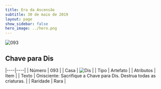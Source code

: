```yaml
---
title: Era da Ascensão
subtitle: 30 de maio de 2019
layout: page
show_sidebar: false
hero_image: ../hero.png
---
```


![093](https://cdn.keyforgegame.com/media/card_front/pt/435_093_MMWV3HMH5GM6_pt.png)

## Chave para Dis

|----|----|
| Número | 093 |
| Casa | ![Dis](https://archonarcana.com/images/thumb/e/e8/Dis.png/22px-Dis.png "Dis") |
| Tipo | Artefato |
| Atributos | Item |
| Texto | Onisciente: Sacrifique a Chave para Dis.  Destrua todas as criaturas. |
| Raridade | Rara |
